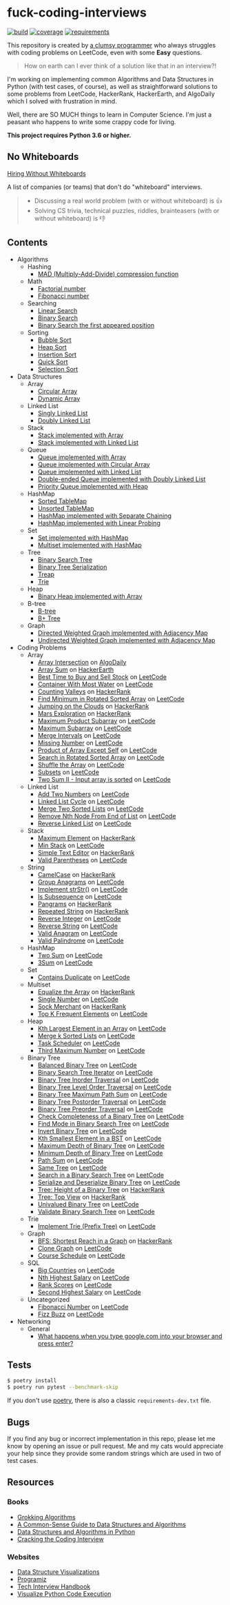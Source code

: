 # fuck-coding-interviews

[![build](https://img.shields.io/github/workflow/status/vinta/fuck-coding-interviews/CI?style=flat-square)](https://github.com/vinta/fuck-coding-interviews/actions)
[![coverage](https://img.shields.io/codecov/c/github/vinta/fuck-coding-interviews?style=flat-square)](https://codecov.io/gh/vinta/fuck-coding-interviews)
[![requirements](https://img.shields.io/requires/github/vinta/fuck-coding-interviews?style=flat-square)](https://requires.io/github/vinta/fuck-coding-interviews/requirements/)

This repository is created by [a clumsy programmer](https://leetcode.com/vinta/) who always struggles with coding problems on LeetCode, even with some **Easy** questions.

> How on earth can I ever think of a solution like that in an interview?!

I'm working on implementing common Algorithms and Data Structures in Python (with test cases, of course), as well as straightforward solutions to some problems from LeetCode, HackerRank, HackerEarth, and AlgoDaily which I solved with frustration in mind.

Well, there are SO MUCH things to learn in Computer Science. I'm just a peasant who happens to write some crappy code for living.

**This project requires Python 3.6 or higher.**

## No Whiteboards

[Hiring Without Whiteboards](https://github.com/poteto/hiring-without-whiteboards)

A list of companies (or teams) that don't do "whiteboard" interviews.

> - Discussing a real world problem (with or without whiteboard) is 👍
> - Solving CS trivia, technical puzzles, riddles, brainteasers (with or without whiteboard) is 👎

## Contents

- Algorithms
    - Hashing
        - [MAD (Multiply-Add-Divide) compression function](https://github.com/vinta/fuck-coding-interviews/blob/master/algorithms/hashing/mad_compression.py)
    - Math
        - [Factorial number](https://github.com/vinta/fuck-coding-interviews/blob/master/algorithms/math/factorial.py)
        - [Fibonacci number](https://github.com/vinta/fuck-coding-interviews/blob/master/algorithms/math/fibonacci.py)
    - Searching
        - [Linear Search](https://github.com/vinta/fuck-coding-interviews/blob/master/algorithms/searching/linear_search.py)
        - [Binary Search](https://github.com/vinta/fuck-coding-interviews/blob/master/algorithms/searching/binary_search.py)
        - [Binary Search the first appeared position](https://github.com/vinta/fuck-coding-interviews/blob/master/algorithms/searching/binary_search_left_bound.py)
    - Sorting
        - [Bubble Sort](https://github.com/vinta/fuck-coding-interviews/blob/master/algorithms/sorting/bubble_sort.py)
        - [Heap Sort](https://github.com/vinta/fuck-coding-interviews/blob/master/algorithms/sorting/heap_sort.py)
        - [Insertion Sort](https://github.com/vinta/fuck-coding-interviews/blob/master/algorithms/sorting/insertion_sort.py)
        - [Quick Sort](https://github.com/vinta/fuck-coding-interviews/blob/master/algorithms/sorting/quick_sort.py)
        - [Selection Sort](https://github.com/vinta/fuck-coding-interviews/blob/master/algorithms/sorting/selection_sort.py)
- Data Structures
    - Array
        - [Circular Array](https://github.com/vinta/fuck-coding-interviews/blob/master/data_structures/arrays/circular_array.py)
        - [Dynamic Array](https://github.com/vinta/fuck-coding-interviews/blob/master/data_structures/arrays/dynamic_array.py)
    - Linked List
        - [Singly Linked List](https://github.com/vinta/fuck-coding-interviews/blob/master/data_structures/linked_lists/singly_linked_list.py)
        - [Doubly Linked List](https://github.com/vinta/fuck-coding-interviews/blob/master/data_structures/linked_lists/doubly_linked_list.py)
    - Stack
        - [Stack implemented with Array](https://github.com/vinta/fuck-coding-interviews/blob/master/data_structures/stacks/array_based_stack.py)
        - [Stack implemented with Linked List](https://github.com/vinta/fuck-coding-interviews/blob/master/data_structures/stacks/linked_list_based_stack.py)
    - Queue
        - [Queue implemented with Array](https://github.com/vinta/fuck-coding-interviews/blob/master/data_structures/queues/array_based_queue.py)
        - [Queue implemented with Circular Array](https://github.com/vinta/fuck-coding-interviews/blob/master/data_structures/queues/circular_array_based_queue.py)
        - [Queue implemented with Linked List](https://github.com/vinta/fuck-coding-interviews/blob/master/data_structures/queues/linked_list_based_queue.py)
        - [Double-ended Queue implemented with Doubly Linked List](https://github.com/vinta/fuck-coding-interviews/blob/master/data_structures/queues/doubly_linked_list_based_deque.py)
        - [Priority Queue implemented with Heap](https://github.com/vinta/fuck-coding-interviews/blob/master/data_structures/queues/heap_based_priority_queue.py)
    - HashMap
        - [Sorted TableMap](https://github.com/vinta/fuck-coding-interviews/blob/master/data_structures/hash_maps/sorted_table_map.py)
        - [Unsorted TableMap](https://github.com/vinta/fuck-coding-interviews/blob/master/data_structures/hash_maps/unsorted_table_map.py)
        - [HashMap implemented with Separate Chaining](https://github.com/vinta/fuck-coding-interviews/blob/master/data_structures/hash_maps/chain_hash_map.py)
        - [HashMap implemented with Linear Probing](https://github.com/vinta/fuck-coding-interviews/blob/master/data_structures/hash_maps/linear_probing_hash_map.py)
    - Set
        - [Set implemented with HashMap](https://github.com/vinta/fuck-coding-interviews/blob/master/data_structures/sets/hash_map_based_set.py)
        - [Multiset implemented with HashMap](https://github.com/vinta/fuck-coding-interviews/blob/master/data_structures/sets/hash_map_based_multiset.py)
    - Tree
        - [Binary Search Tree](https://github.com/vinta/fuck-coding-interviews/blob/master/data_structures/trees/binary_search_tree.py)
        - [Binary Tree Serialization](https://github.com/vinta/fuck-coding-interviews/blob/master/data_structures/trees/binary_tree_serialization.py)
        - [Treap](https://github.com/vinta/fuck-coding-interviews/blob/master/data_structures/trees/treap.py)
        - [Trie](https://github.com/vinta/fuck-coding-interviews/blob/master/data_structures/trees/trie.py)
    - Heap
        - [Binary Heap implemented with Array](https://github.com/vinta/fuck-coding-interviews/blob/master/data_structures/heaps/array_based_binary_heap.py)
    - B-tree
        - [B-tree](https://github.com/vinta/fuck-coding-interviews/blob/master/data_structures/b_trees/b_tree.py)
        - [B+ Tree](https://github.com/vinta/fuck-coding-interviews/blob/master/data_structures/b_trees/b_plus_tree.py)
    - Graph
        - [Directed Weighted Graph implemented with Adjacency Map](https://github.com/vinta/fuck-coding-interviews/blob/master/data_structures/graphs/adjacency_map_directed_weighted_graph.py)
        - [Undirected Weighted Graph implemented with Adjacency Map](https://github.com/vinta/fuck-coding-interviews/blob/master/data_structures/graphs/adjacency_map_undirected_weighted_graph.py)
- Coding Problems
    - Array
        - [Array Intersection](https://github.com/vinta/fuck-coding-interviews/blob/master/problems/array_intersection.py) on [AlgoDaily](https://algodaily.com/challenges/array-intersection/)
        - [Array Sum](https://github.com/vinta/fuck-coding-interviews/blob/master/problems/array_sum.py) on [HackerEarth](https://www.hackerearth.com/practice/basic-programming/implementation/basics-of-implementation/practice-problems/algorithm/array-sum-2-725368ac/description/)
        - [Best Time to Buy and Sell Stock](https://github.com/vinta/fuck-coding-interviews/blob/master/problems/best_time_to_buy_and_sell_stock.py) on [LeetCode](https://leetcode.com/problems/best-time-to-buy-and-sell-stock/)
        - [Container With Most Water](https://github.com/vinta/fuck-coding-interviews/blob/master/problems/container_with_most_water.py) on [LeetCode](https://leetcode.com/problems/container-with-most-water/)
        - [Counting Valleys](https://github.com/vinta/fuck-coding-interviews/blob/master/problems/counting_valleys.py) on [HackerRank](https://www.hackerrank.com/challenges/counting-valleys/problem)
        - [Find Minimum in Rotated Sorted Array](https://github.com/vinta/fuck-coding-interviews/blob/master/problems/find_minimum_in_rotated_sorted_array.py) on [LeetCode](https://leetcode.com/problems/find-minimum-in-rotated-sorted-array/)
        - [Jumping on the Clouds](https://github.com/vinta/fuck-coding-interviews/blob/master/problems/jumping_on_the_clouds.py) on [HackerRank](https://www.hackerrank.com/challenges/jumping-on-the-clouds/problem)
        - [Mars Exploration](https://github.com/vinta/fuck-coding-interviews/blob/master/problems/mars_exploration.py) on [HackerRank](https://www.hackerrank.com/challenges/mars-exploration/problem)
        - [Maximum Product Subarray](https://github.com/vinta/fuck-coding-interviews/blob/master/problems/maximum_product_subarray.py) on [LeetCode](https://leetcode.com/problems/maximum-product-subarray/)
        - [Maximum Subarray](https://github.com/vinta/fuck-coding-interviews/blob/master/problems/maximum_subarray.py) on [LeetCode](https://leetcode.com/problems/maximum-subarray/)
        - [Merge Intervals](https://github.com/vinta/fuck-coding-interviews/blob/master/problems/merge_intervals.py) on [LeetCode](https://leetcode.com/problems/merge-intervals/)
        - [Missing Number](https://github.com/vinta/fuck-coding-interviews/blob/master/problems/missing_number.py) on [LeetCode](https://leetcode.com/problems/missing-number/)
        - [Product of Array Except Self](https://github.com/vinta/fuck-coding-interviews/blob/master/problems/product_of_array_except_self.py) on [LeetCode](https://leetcode.com/problems/product-of-array-except-self/)
        - [Search in Rotated Sorted Array](https://github.com/vinta/fuck-coding-interviews/blob/master/problems/search_in_rotated_sorted_array.py) on [LeetCode](https://leetcode.com/problems/search-in-rotated-sorted-array/)
        - [Shuffle the Array](https://github.com/vinta/fuck-coding-interviews/blob/master/problems/shuffle_the_array.py) on [LeetCode](https://leetcode.com/problems/shuffle-the-array/)
        - [Subsets](https://github.com/vinta/fuck-coding-interviews/blob/master/problems/subsets.py) on [LeetCode](https://leetcode.com/problems/subsets/)
        - [Two Sum II - Input array is sorted](https://github.com/vinta/fuck-coding-interviews/blob/master/problems/two_sum_ii_input_array_is_sorted.py) on [LeetCode](https://leetcode.com/problems/two-sum-ii-input-array-is-sorted/)
    - Linked List
        - [Add Two Numbers](https://github.com/vinta/fuck-coding-interviews/blob/master/problems/add_two_numbers.py) on [LeetCode](https://leetcode.com/problems/add-two-numbers/)
        - [Linked List Cycle](https://github.com/vinta/fuck-coding-interviews/blob/master/problems/linked_list_cycle.py) on [LeetCode](https://leetcode.com/problems/linked-list-cycle/)
        - [Merge Two Sorted Lists](https://github.com/vinta/fuck-coding-interviews/blob/master/problems/merge_two_sorted_lists.py) on [LeetCode](https://leetcode.com/problems/merge-two-sorted-lists/)
        - [Remove Nth Node From End of List](https://github.com/vinta/fuck-coding-interviews/blob/master/problems/remove_nth_node_from_end_of_list.py) on [LeetCode](https://leetcode.com/problems/remove-nth-node-from-end-of-list/)
        - [Reverse Linked List](https://github.com/vinta/fuck-coding-interviews/blob/master/problems/reverse_linked_list.py) on [LeetCode](https://leetcode.com/problems/reverse-linked-list/)
    - Stack
        - [Maximum Element](https://github.com/vinta/fuck-coding-interviews/blob/master/problems/maximum_element.py) on [HackerRank](https://www.hackerrank.com/challenges/maximum-element/problem)
        - [Min Stack](https://github.com/vinta/fuck-coding-interviews/blob/master/problems/min_stack.py) on [LeetCode](https://leetcode.com/problems/min-stack/)
        - [Simple Text Editor](https://github.com/vinta/fuck-coding-interviews/blob/master/problems/simple_text_editor.py) on [HackerRank](https://www.hackerrank.com/challenges/simple-text-editor/problem)
        - [Valid Parentheses](https://github.com/vinta/fuck-coding-interviews/blob/master/problems/valid_parentheses.py) on [LeetCode](https://leetcode.com/problems/valid-parentheses/)
    - String
        - [CamelCase](https://github.com/vinta/fuck-coding-interviews/blob/master/problems/camel_case.py) on [HackerRank](https://www.hackerrank.com/challenges/camelcase/problem)
        - [Group Anagrams](https://github.com/vinta/fuck-coding-interviews/blob/master/problems/group_anagrams.py) on [LeetCode](https://leetcode.com/problems/group-anagrams/)
        - [Implement strStr()](https://github.com/vinta/fuck-coding-interviews/blob/master/problems/implement_strstr.py) on [LeetCode](https://leetcode.com/problems/implement-strstr/)
        - [Is Subsequence](https://github.com/vinta/fuck-coding-interviews/blob/master/problems/is_subsequence.py) on [LeetCode](https://leetcode.com/problems/is-subsequence/)
        - [Pangrams](https://github.com/vinta/fuck-coding-interviews/blob/master/problems/pangrams.py) on [HackerRank](https://www.hackerrank.com/challenges/pangrams/problem)
        - [Repeated String](https://github.com/vinta/fuck-coding-interviews/blob/master/problems/repeated_string.py) on [HackerRank](https://www.hackerrank.com/challenges/repeated-string/problem)
        - [Reverse Integer](https://github.com/vinta/fuck-coding-interviews/blob/master/problems/reverse_integer.py) on [LeetCode](https://leetcode.com/problems/reverse-integer/)
        - [Reverse String](https://github.com/vinta/fuck-coding-interviews/blob/master/problems/reverse_string.py) on [LeetCode](https://leetcode.com/problems/reverse-string/)
        - [Valid Anagram](https://github.com/vinta/fuck-coding-interviews/blob/master/problems/valid_anagram.py) on [LeetCode](https://leetcode.com/problems/valid-anagram/)
        - [Valid Palindrome](https://github.com/vinta/fuck-coding-interviews/blob/master/problems/valid_palindrome.py) on [LeetCode](https://leetcode.com/problems/valid-palindrome/)
    - HashMap
        - [Two Sum](https://github.com/vinta/fuck-coding-interviews/blob/master/problems/two_sum.py) on [LeetCode](https://leetcode.com/problems/two-sum/)
        - [3Sum](https://github.com/vinta/fuck-coding-interviews/blob/master/problems/three_sum.py) on [LeetCode](https://leetcode.com/problems/3sum/)
    - Set
        - [Contains Duplicate](https://github.com/vinta/fuck-coding-interviews/blob/master/problems/contains_duplicate.py) on [LeetCode](https://leetcode.com/problems/contains-duplicate/)
    - Multiset
        - [Equalize the Array](https://github.com/vinta/fuck-coding-interviews/blob/master/problems/equality_in_a_array.py) on [HackerRank](https://www.hackerrank.com/challenges/equality-in-a-array/problem)
        - [Single Number](https://github.com/vinta/fuck-coding-interviews/blob/master/problems/single_number.py) on [LeetCode](https://leetcode.com/problems/single-number/)
        - [Sock Merchant](https://github.com/vinta/fuck-coding-interviews/blob/master/problems/sock_merchant.py) on [HackerRank](https://www.hackerrank.com/challenges/sock-merchant/problem)
        - [Top K Frequent Elements](https://github.com/vinta/fuck-coding-interviews/blob/master/problems/top_k_frequent_elements.py) on [LeetCode](https://leetcode.com/problems/top-k-frequent-elements/)
    - Heap
        - [Kth Largest Element in an Array](https://github.com/vinta/fuck-coding-interviews/blob/master/problems/kth_largest_element_in_an_array.py) on [LeetCode](https://leetcode.com/problems/kth-largest-element-in-an-array/)
        - [Merge k Sorted Lists](https://github.com/vinta/fuck-coding-interviews/blob/master/problems/merge_k_sorted_lists.py) on [LeetCode](https://leetcode.com/problems/merge-k-sorted-lists/)
        - [Task Scheduler](https://github.com/vinta/fuck-coding-interviews/blob/master/problems/task_scheduler.py) on [LeetCode](https://leetcode.com/problems/task-scheduler/)
        - [Third Maximum Number](https://github.com/vinta/fuck-coding-interviews/blob/master/problems/third_maximum_number.py) on [LeetCode](https://leetcode.com/problems/third-maximum-number/)
    - Binary Tree
        - [Balanced Binary Tree](https://github.com/vinta/fuck-coding-interviews/blob/master/problems/balanced_binary_tree.py) on [LeetCode](https://leetcode.com/problems/balanced-binary-tree/)
        - [Binary Search Tree Iterator](https://github.com/vinta/fuck-coding-interviews/blob/master/problems/binary_search_tree_iterator.py) on [LeetCode](https://leetcode.com/problems/binary-search-tree-iterator/)
        - [Binary Tree Inorder Traversal](https://github.com/vinta/fuck-coding-interviews/blob/master/problems/binary_tree_inorder_traversal.py) on [LeetCode](https://leetcode.com/problems/binary-tree-inorder-traversal/)
        - [Binary Tree Level Order Traversal](https://github.com/vinta/fuck-coding-interviews/blob/master/problems/binary_tree_level_order_traversal.py) on [LeetCode](https://leetcode.com/problems/binary-tree-level-order-traversal/)
        - [Binary Tree Maximum Path Sum](https://github.com/vinta/fuck-coding-interviews/blob/master/problems/binary_tree_maximum_path_sum.py) on [LeetCode](https://leetcode.com/problems/binary-tree-maximum-path-sum/)
        - [Binary Tree Postorder Traversal](https://github.com/vinta/fuck-coding-interviews/blob/master/problems/binary_tree_postorder_traversal.py) on [LeetCode](https://leetcode.com/problems/binary-tree-postorder-traversal/)
        - [Binary Tree Preorder Traversal](https://github.com/vinta/fuck-coding-interviews/blob/master/problems/binary_tree_preorder_traversal.py) on [LeetCode](https://leetcode.com/problems/binary-tree-preorder-traversal/)
        - [Check Completeness of a Binary Tree](https://github.com/vinta/fuck-coding-interviews/blob/master/problems/check_completeness_of_a_binary_tree.py) on [LeetCode](https://leetcode.com/problems/check-completeness-of-a-binary-tree/)
        - [Find Mode in Binary Search Tree](https://github.com/vinta/fuck-coding-interviews/blob/master/problems/find_mode_in_binary_search_tree.py) on [LeetCode](https://leetcode.com/problems/find-mode-in-binary-search-tree/)
        - [Invert Binary Tree](https://github.com/vinta/fuck-coding-interviews/blob/master/problems/invert_binary_tree.py) on [LeetCode](https://leetcode.com/problems/invert-binary-tree/)
        - [Kth Smallest Element in a BST](https://github.com/vinta/fuck-coding-interviews/blob/master/problems/kth_smallest_element_in_a_bst.py) on [LeetCode](https://leetcode.com/problems/kth-smallest-element-in-a-bst/)
        - [Maximum Depth of Binary Tree](https://github.com/vinta/fuck-coding-interviews/blob/master/problems/maximum_depth_of_binary_tree.py) on [LeetCode](https://leetcode.com/problems/maximum-depth-of-binary-tree/)
        - [Minimum Depth of Binary Tree](https://github.com/vinta/fuck-coding-interviews/blob/master/problems/minimum_depth_of_binary_tree.py) on [LeetCode](https://leetcode.com/problems/minimum-depth-of-binary-tree/)
        - [Path Sum](https://github.com/vinta/fuck-coding-interviews/blob/master/problems/path_sum.py) on [LeetCode](https://leetcode.com/problems/path-sum/)
        - [Same Tree](https://github.com/vinta/fuck-coding-interviews/blob/master/problems/same_tree.py) on [LeetCode](https://leetcode.com/problems/same-tree/)
        - [Search in a Binary Search Tree](https://github.com/vinta/fuck-coding-interviews/blob/master/problems/search_in_a_binary_search_tree.py) on [LeetCode](https://leetcode.com/problems/search-in-a-binary-search-tree/)
        - [Serialize and Deserialize Binary Tree](https://github.com/vinta/fuck-coding-interviews/blob/master/problems/serialize_and_deserialize_binary_tree.py) on [LeetCode](https://leetcode.com/problems/serialize-and-deserialize-binary-tree/)
        - [Tree: Height of a Binary Tree](https://github.com/vinta/fuck-coding-interviews/blob/master/problems/tree_height_of_a_binary_tree.py) on [HackerRank](https://www.hackerrank.com/challenges/tree-height-of-a-binary-tree/problem)
        - [Tree: Top View](https://github.com/vinta/fuck-coding-interviews/blob/master/problems/tree_top_view.py) on [HackerRank](https://www.hackerrank.com/challenges/tree-top-view/problem)
        - [Univalued Binary Tree](https://github.com/vinta/fuck-coding-interviews/blob/master/problems/univalued_binary_tree.py) on [LeetCode](https://leetcode.com/problems/univalued-binary-tree/)
        - [Validate Binary Search Tree](https://github.com/vinta/fuck-coding-interviews/blob/master/problems/validate_binary_search_tree.py) on [LeetCode](https://leetcode.com/problems/validate-binary-search-tree/)
    - Trie
        - [Implement Trie (Prefix Tree)](https://github.com/vinta/fuck-coding-interviews/blob/master/problems/implement_trie_prefix_tree.py) on [LeetCode](https://leetcode.com/problems/implement-trie-prefix-tree/)
    - Graph
        - [BFS: Shortest Reach in a Graph](https://github.com/vinta/fuck-coding-interviews/blob/master/problems/ctci_bfs_shortest_reach.py) on [HackerRank](https://www.hackerrank.com/challenges/ctci-bfs-shortest-reach/problem)
        - [Clone Graph](https://github.com/vinta/fuck-coding-interviews/blob/master/problems/clone_graph.py) on [LeetCode](https://leetcode.com/problems/clone-graph/)
        - [Course Schedule](https://github.com/vinta/fuck-coding-interviews/blob/master/problems/course_schedule.py) on [LeetCode](https://leetcode.com/problems/course-schedule/)
    - SQL
        - [Big Countries](https://github.com/vinta/fuck-coding-interviews/blob/master/problems/big_countries.sql) on [LeetCode](https://leetcode.com/problems/big-countries/)
        - [Nth Highest Salary](https://github.com/vinta/fuck-coding-interviews/blob/master/problems/nth_highest_salary.sql) on [LeetCode](https://leetcode.com/problems/nth-highest-salary/)
        - [Rank Scores](https://github.com/vinta/fuck-coding-interviews/blob/master/problems/rank_scores.sql) on [LeetCode](https://leetcode.com/problems/rank-scores/)
        - [Second Highest Salary](https://github.com/vinta/fuck-coding-interviews/blob/master/problems/second_highest_salary.sql) on [LeetCode](https://leetcode.com/problems/second-highest-salary/)
    - Uncategorized
        - [Fibonacci Number](https://github.com/vinta/fuck-coding-interviews/blob/master/problems/fibonacci_number.py) on [LeetCode](https://leetcode.com/problems/fibonacci-number/)
        - [Fizz Buzz](https://github.com/vinta/fuck-coding-interviews/blob/master/problems/fizz_buzz.py) on [LeetCode](https://leetcode.com/problems/fizz-buzz/)
- Networking
    - General
        - [What happens when you type google.com into your browser and press enter?](https://github.com/alex/what-happens-when)

## Tests

```bash
$ poetry install
$ poetry run pytest --benchmark-skip
```

If you don't use [poetry](https://python-poetry.org/), there is also a classic `requirements-dev.txt` file.

## Bugs

If you find any bug or incorrect implementation in this repo, please let me know by opening an issue or pull request. Me and my cats would appreciate your help since they provide some random strings which are used in two of test cases.

## Resources

### Books

- [Grokking Algorithms](https://learning.oreilly.com/library/view/grokking-algorithms-an/9781617292231/)
- [A Common-Sense Guide to Data Structures and Algorithms](https://learning.oreilly.com/library/view/a-common-sense-guide/9781680502794/)
- [Data Structures and Algorithms in Python](https://learning.oreilly.com/library/view/data-structures-and/9781118290279/)
- [Cracking the Coding Interview](http://www.crackingthecodinginterview.com/)

### Websites

- [Data Structure Visualizations](https://www.cs.usfca.edu/~galles/visualization/Algorithms.html)
- [Programiz](https://www.programiz.com/dsa)
- [Tech Interview Handbook](https://yangshun.github.io/tech-interview-handbook/)
- [Visualize Python Code Execution](http://www.pythontutor.com/live.html#mode=edit)
